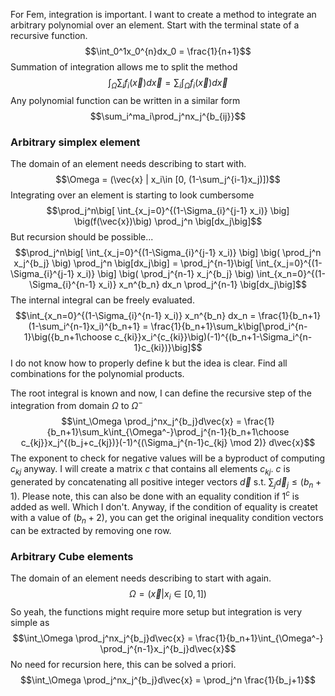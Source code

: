 For Fem, integration is important.
I want to create a method to integrate an arbitrary polynomial over an element.
Start with the terminal state of a recursive function.
$$\int_0^1x_0^{n}dx_0 = \frac{1}{n+1}$$
Summation of integration allows me to split the method
$$\int_\Omega\sum_if_i(\vec{x})d\vec{x} = \sum_i\int_\Omega f_i(\vec{x})d\vec{x}$$
Any polynomial function can be written in a similar form
$$\sum_i^ma_i\prod_j^nx_j^{b_{ij}}$$
### Arbitrary simplex element
The domain of an element needs describing to start with.
$$\Omega = (\vec{x} | x_i\in [0, (1-\sum_j^{i-1}x_j)])$$
Integrating over an element is starting to look cumbersome
$$\prod_j^n\big[ \int_{x_j=0}^{(1-\Sigma_{i}^{j-1} x_i)} \big] \big(f(\vec{x})\big) \prod_j^n \big[dx_j\big]$$
But recursion should be possible...
$$\prod_j^n\big[ \int_{x_j=0}^{(1-\Sigma_{i}^{j-1} x_i)} \big] \big( 
\prod_j^n x_j^{b_j}
\big) \prod_j^n \big[dx_j\big] =
\prod_j^{n-1}\big[ \int_{x_j=0}^{(1-\Sigma_{i}^{j-1} x_i)} \big] \big(
\prod_j^{n-1} x_j^{b_j}
\big)
\int_{x_n=0}^{(1-\Sigma_{i}^{n-1} x_i)} x_n^{b_n}
dx_n
\prod_j^{n-1} \big[dx_j\big]$$
The internal integral can be freely evaluated.
$$\int_{x_n=0}^{(1-\Sigma_{i}^{n-1} x_i)} x_n^{b_n}
dx_n = 
\frac{1}{b_n+1}(1-\sum_i^{n-1}x_i)^{b_n+1} =
\frac{1}{b_n+1}\sum_k\big[\prod_i^{n-1}\big({b_n+1\choose c_{ki}}x_i^{c_{ki}}\big)(-1)^{(b_n+1-\Sigma_i^{n-1}c_{ki})}\big]$$
I do not know how to properly define k but the idea is clear. Find all combinations for the polynomial products.

The root integral is known and now, I can define the recursive step of the integration from domain $\Omega$ to $\Omega^-$
$$\int_\Omega \prod_j^nx_j^{b_j}d\vec{x} = 
\frac{1}{b_n+1}\sum_k\int_{\Omega^-}\prod_j^{n-1}{b_n+1\choose c_{kj}}x_j^{(b_j+c_{kj})}(-1)^{(\Sigma_j^{n-1}c_{kj} \mod 2)} d\vec{x}$$
The exponent to check for negative values will be a byproduct of computing $c_{kj}$ anyway.
I will create a matrix $c$ that contains all elements $c_{kj}$. $c$ is generated by concatenating all positive integer vectors $\vec{d}$ s.t. $\sum_j\vec{d}_j \leq (b_n+1)$. Please note, this can also be done with an equality condition if $1^{c}$ is added as well. Which I don't. Anyway, if the condition of equality is createt with a value of $(b_n+2)$, you can get the original inequality condition vectors can be extracted by removing one row.

### Arbitrary Cube elements
The domain of an element needs describing to start with again.
$$\Omega = (\vec{x} | x_i\in [0, 1])$$
So yeah, the functions might require more setup but integration is very simple as 
$$\int_\Omega \prod_j^nx_j^{b_j}d\vec{x} = 
\frac{1}{b_n+1}\int_{\Omega^-} \prod_j^{n-1}x_j^{b_j}d\vec{x}$$
No need for recursion here, this can be solved a priori.
$$\int_\Omega \prod_j^nx_j^{b_j}d\vec{x} = 
\prod_j^n \frac{1}{b_j+1}$$
